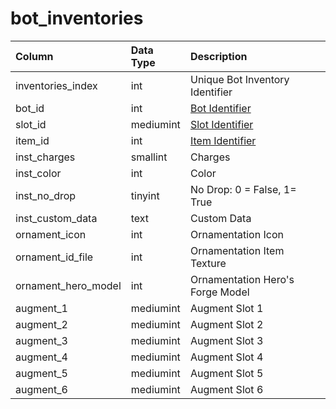 # bot\_inventories

| Column | Data Type | Description |
| :--- | :--- | :--- |
| inventories\_index | int | Unique Bot Inventory Identifier |
| bot\_id | int | [Bot Identifier](bot_data.md) |
| slot\_id | mediumint | [Slot Identifier](../../../../categories/inventory/inventory-slots) |
| item\_id | int | [Item Identifier](../../../schema/categories/bots/items.md) |
| inst\_charges | smallint | Charges |
| inst\_color | int | Color |
| inst\_no\_drop | tinyint | No Drop: 0 = False, 1=  True |
| inst\_custom\_data | text | Custom Data |
| ornament\_icon | int | Ornamentation Icon |
| ornament\_id\_file | int | Ornamentation Item Texture |
| ornament\_hero\_model | int | Ornamentation Hero's Forge Model |
| augment\_1 | mediumint | Augment Slot 1 |
| augment\_2 | mediumint | Augment Slot 2 |
| augment\_3 | mediumint | Augment Slot 3 |
| augment\_4 | mediumint | Augment Slot 4 |
| augment\_5 | mediumint | Augment Slot 5 |
| augment\_6 | mediumint | Augment Slot 6 |

